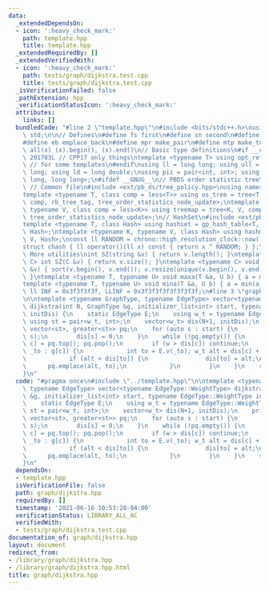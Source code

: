 ```yaml
---
data:
  _extendedDependsOn:
  - icon: ':heavy_check_mark:'
    path: template.hpp
    title: template.hpp
  _extendedRequiredBy: []
  _extendedVerifiedWith:
  - icon: ':heavy_check_mark:'
    path: tests/graph/dijkstra.test.cpp
    title: tests/graph/dijkstra.test.cpp
  _isVerificationFailed: false
  _pathExtension: hpp
  _verificationStatusIcon: ':heavy_check_mark:'
  attributes:
    links: []
  bundledCode: "#line 2 \"template.hpp\"\n#include <bits/stdc++.h>\nusing namespace\
    \ std;\n\n// Defines\n#define fs first\n#define sn second\n#define pb push_back\n\
    #define eb emplace_back\n#define mpr make_pair\n#define mtp make_tuple\n#define\
    \ all(x) (x).begin(), (x).end()\n// Basic type definitions\n#if __cplusplus ==\
    \ 201703L // CPP17 only things\ntemplate <typename T> using opt_ref = optional<reference_wrapper<T>>;\
    \ // for some templates\n#endif\nusing ll = long long; using ull = unsigned long\
    \ long; using ld = long double;\nusing pii = pair<int, int>; using pll = pair<long\
    \ long, long long>;\n#ifdef __GNUG__\n// PBDS order statistic tree\n#include <ext/pb_ds/assoc_container.hpp>\
    \ // Common file\n#include <ext/pb_ds/tree_policy.hpp>\nusing namespace __gnu_pbds;\n\
    template <typename T, class comp = less<T>> using os_tree = tree<T, null_type,\
    \ comp, rb_tree_tag, tree_order_statistics_node_update>;\ntemplate <typename K,\
    \ typename V, class comp = less<K>> using treemap = tree<K, V, comp, rb_tree_tag,\
    \ tree_order_statistics_node_update>;\n// HashSet\n#include <ext/pb_ds/assoc_container.hpp>\n\
    template <typename T, class Hash> using hashset = gp_hash_table<T, null_type,\
    \ Hash>;\ntemplate <typename K, typename V, class Hash> using hashmap = gp_hash_table<K,\
    \ V, Hash>;\nconst ll RANDOM = chrono::high_resolution_clock::now().time_since_epoch().count();\n\
    struct chash { ll operator()(ll x) const { return x ^ RANDOM; } };\n#endif\n//\
    \ More utilities\nint SZ(string &v) { return v.length(); }\ntemplate <typename\
    \ C> int SZ(C &v) { return v.size(); }\ntemplate <typename C> void UNIQUE(vector<C>\
    \ &v) { sort(v.begin(), v.end()); v.resize(unique(v.begin(), v.end()) - v.begin());\
    \ }\ntemplate <typename T, typename U> void maxa(T &a, U b) { a = max(a, b); }\n\
    template <typename T, typename U> void mina(T &a, U b) { a = min(a, b); }\nconst\
    \ ll INF = 0x3f3f3f3f, LLINF = 0x3f3f3f3f3f3f3f3f;\n#line 3 \"graph/dijkstra.hpp\"\
    \n\ntemplate <typename GraphType, typename EdgeType> vector<typename EdgeType::WeightType>\
    \ dijkstra(int N, GraphType &g, initializer_list<int> start, typename EdgeType::WeightType\
    \ initDis) {\n    static EdgeType E;\n    using w_t = typename EdgeType::WeightType;\
    \ using st = pair<w_t, int>;\n    vector<w_t> dis(N+1, initDis);\n    priority_queue<st,\
    \ vector<st>, greater<st>> pq;\n    for (auto s : start) {\n        pq.emplace(0,\
    \ s);\n        dis[s] = 0;\n    }\n    while (!pq.empty()) {\n        auto [w,\
    \ c] = pq.top(); pq.pop();\n        if (w > dis[c]) continue;\n        for (auto\
    \ _to : g[c]) {\n            int to = E.v(_to); w_t alt = dis[c] + E.w(_to);\n\
    \            if (alt < dis[to]) {\n                dis[to] = alt;\n          \
    \      pq.emplace(alt, to);\n            }\n        }\n    }\n    return dis;\n\
    }\n"
  code: "#pragma once\n#include \"../template.hpp\"\n\ntemplate <typename GraphType,\
    \ typename EdgeType> vector<typename EdgeType::WeightType> dijkstra(int N, GraphType\
    \ &g, initializer_list<int> start, typename EdgeType::WeightType initDis) {\n\
    \    static EdgeType E;\n    using w_t = typename EdgeType::WeightType; using\
    \ st = pair<w_t, int>;\n    vector<w_t> dis(N+1, initDis);\n    priority_queue<st,\
    \ vector<st>, greater<st>> pq;\n    for (auto s : start) {\n        pq.emplace(0,\
    \ s);\n        dis[s] = 0;\n    }\n    while (!pq.empty()) {\n        auto [w,\
    \ c] = pq.top(); pq.pop();\n        if (w > dis[c]) continue;\n        for (auto\
    \ _to : g[c]) {\n            int to = E.v(_to); w_t alt = dis[c] + E.w(_to);\n\
    \            if (alt < dis[to]) {\n                dis[to] = alt;\n          \
    \      pq.emplace(alt, to);\n            }\n        }\n    }\n    return dis;\n\
    }\n"
  dependsOn:
  - template.hpp
  isVerificationFile: false
  path: graph/dijkstra.hpp
  requiredBy: []
  timestamp: '2021-06-16 10:53:28-04:00'
  verificationStatus: LIBRARY_ALL_AC
  verifiedWith:
  - tests/graph/dijkstra.test.cpp
documentation_of: graph/dijkstra.hpp
layout: document
redirect_from:
- /library/graph/dijkstra.hpp
- /library/graph/dijkstra.hpp.html
title: graph/dijkstra.hpp
---
```

